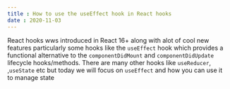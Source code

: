 ```yaml
---
title : How to use the useEffect hook in React hooks
date : 2020-11-03
---
```


React hooks wws introduced in React 16+ along with alot of cool new features particularly some hooks like the ```useEffect``` hook
which provides a functional alternative to the ```componentDidMount``` and ```componentDidUpdate``` lifecycle hooks/methods.
There are many other hooks like ```useReducer```, ,```useState``` etc but today we will focus on ```useEffect``` and how you can use it to manage state


